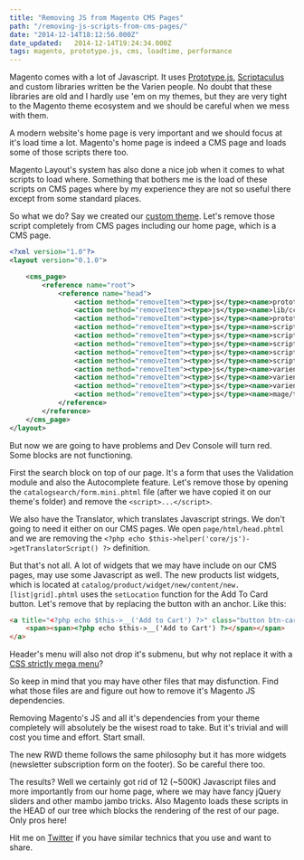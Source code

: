 ```yaml
---
title: "Removing JS from Magento CMS Pages"
path: "/removing-js-scripts-from-cms-pages/"
date: "2014-12-14T18:12:56.000Z"
date_updated:   2014-12-14T19:24:34.000Z
tags: magento, prototype.js, cms, loadtime, performance
---
```


Magento comes with a lot of Javascript. It uses [Prototype.js](http://prototypejs.org/), [Scriptaculus](https://github.com/madrobby/scriptaculous) and custom libraries written be the Varien people. No doubt that these libraries are old and I hardly use 'em on my themes, but they are very tight to the Magento theme ecosystem and we should be careful when we mess with them.

A modern website's home page is very important and we should focus at it's load time a lot. Magento's home page is indeed a CMS page and loads some of those scripts there too.

Magento Layout's system has also done a nice job when it comes to what scripts to load where. Something that bothers me is the load of these scripts on CMS pages where by my experience they are not so useful there except from some standard places.

So what we do? Say we created our [custom theme](http://www.magentocommerce.com/wiki/4_-_themes_and_template_customization/0_-_theming_in_magento/designing-for-magento). Let's remove those script completely from CMS pages including our home page, which is a CMS page.

```xml
<?xml version="1.0"?>
<layout version="0.1.0">

    <cms_page>
        <reference name="root">
            <reference name="head">
                <action method="removeItem"><type>js</type><name>prototype/prototype.js</name></action>
                <action method="removeItem"><type>js</type><name>lib/ccard.js</name></action>
                <action method="removeItem"><type>js</type><name>prototype/validation.js</name></action>
                <action method="removeItem"><type>js</type><name>scriptaculous/builder.js</name></action>
                <action method="removeItem"><type>js</type><name>scriptaculous/effects.js</name></action>
                <action method="removeItem"><type>js</type><name>scriptaculous/dragdrop.js</name></action>
                <action method="removeItem"><type>js</type><name>scriptaculous/controls.js</name></action>
                <action method="removeItem"><type>js</type><name>scriptaculous/slider.js</name></action>
                <action method="removeItem"><type>js</type><name>varien/js.js</name></action>
                <action method="removeItem"><type>js</type><name>varien/form.js</name></action>
                <action method="removeItem"><type>js</type><name>varien/menu.js</name></action>
                <action method="removeItem"><type>js</type><name>mage/translate.js</name></action>
            </reference>
        </reference>
    </cms_page>
</layout>
```

But now we are going to have problems and Dev Console will turn red. Some blocks are not functioning.

First the search block on top of our page. It's a form that uses the Validation module and also the Autocomplete feature. Let's remove those by opening the `catalogsearch/form.mini.phtml` file (after we have copied it on our theme's folder) and remove the `<script>...</script>`.

We also have the Translator, which translates Javascript strings. We don't going to need it either on our CMS pages. We open `page/html/head.phtml` and we are removing the `<?php echo $this->helper('core/js')->getTranslatorScript() ?>` definition.

But that's not all. A lot of widgets that we may have include on our CMS pages, may use some Javascript as well. The new products list widgets, which is located at `catalog/product/widget/new/content/new.[list|grid].phtml` uses the `setLocation` function for the Add To Card button. Let's remove that by replacing the button with an anchor. Like this:
```html
<a title="<?php echo $this->__('Add to Cart') ?>" class="button btn-cart" href="<?php echo $this->getAddToCartUrl($_product) ?>">
	<span><span><?php echo $this->__('Add to Cart') ?></span></span>
</a>
```

Header's menu will also not drop it's submenu, but why not replace it with a [CSS strictly mega menu](http://codepen.io/search?q=mega+menu&limit=all&depth=everything&show_forks=false)?

So keep in mind that you may have other files that may disfunction. Find what those files are and figure out how to remove it's Magento JS dependencies.

Removing Magento's JS and all it's dependencies from your theme completely will absolutely be the wisest road to take. But it's trivial and will cost you time and effort. Start small.

The new RWD theme follows the same philosophy but it has more widgets (newsletter subscription form on the footer). So be careful there too.

The results? Well we certainly got rid of 12 (~500K) Javascript files and more importantly from our home page, where we may have fancy jQuery sliders and other mambo jambo tricks. Also Magento loads these scripts in the HEAD of our tree which blocks the rendering of the rest of our page. Only pros here!

Hit me on [Twitter](http://twitter.com/kbariotis) if you have similar technics that you use and want to share.
